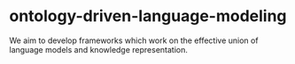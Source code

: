 # ontology-driven-language-modeling

We aim to develop frameworks which work on the effective union of language models and knowledge representation.
